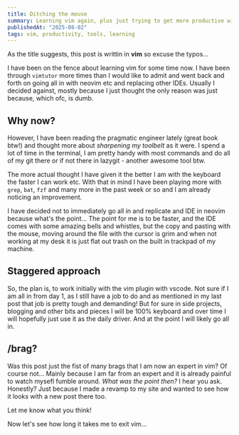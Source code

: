 ```yaml
---
title: Ditching the mouse
summary: Learning vim again, plus just trying to get more productive with the keyboard.
publishedAt: "2025-08-02"
tags: vim, productivity, tools, learning
---
```


As the title suggests, this post is writtin in **vim** so excuse the typos...

I have been on the fence about learning vim for some time now. I have been through `vimtutor` more times than I would like to admit and went back and forth on going all in with neovim etc and replacing other IDEs. Usually I decided against, mostly because I just thought the only reason was just because, which ofc, is dumb.

## Why now?

However, I have been reading the pragmatic engineer lately (great book btw!) and thought more about *sharpening my toolbelt* as it were. I spend a lot of time in the terminal, I am pretty handy with most commands and do all of my git there or if not there in lazygit - another awesome tool btw.


The more actual thought I have given it the better I am with the keyboard the faster I can work etc. With that in mind I have been playing more with `grep`, `bat`, `fzf` and many more in the past week or so and I am already noticing an improvement.

I have decided not to immediately go all in and replicate and IDE in neovim because what's the point... The point for me is to be faster, and the IDE comes with some amazing bells and whistles, but the copy and pasting with the mouse, moving around the file with the cursor is grim and when not working at my desk it is just flat out trash on the built in trackpad of my machine.

## Staggered approach

So, the plan is, to work initially with the vim plugin with vscode. Not sure if I am all in from day 1, as I still have a job to do and as mentioned in my last post that job is pretty tough and demanding! But for sure in side projects, blogging and other bits and pieces I will be 100% keyboard and over time I will hopefully just use it as the daily driver. And at the point I will likely go all in. 

## /brag?

Was this post just the fist of many brags that I am now an expert in vim? Of course not... Mainly because I am far from an expert and it is already painful to watch mysefl fumble around. *What was the point then?* I hear you ask. Honestly? Just because I made a revamp to my site and wanted to see how it looks with a new post there too.

Let me know what you think!

Now let's see how long it takes me to exit vim...
